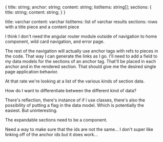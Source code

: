 {
    title: string;
    anchor: string;
    content: string;
    listItems: string[];
    sections: {
        title: string;
        content: string;
    }
}

title: varchar
content: varchar
listItems: list of varchar results
sections: rows with a title piece and a content piece

I think I don't need the angular router module outside of navigation to home component, wild card navigation, and error page. 

The rest of the navigation will actually use anchor tags with refs to pieces in the code. That way I can generate the links as I go. I'll need to add a field to my data models for the sections of an anchor tag. That'll be placed in each anchor and in the rendered section. That should give me the desired single page application behavior. 

At that rate we're looking at a list of the various kinds of section data. 

How do I want to differentiate between the different kind of data? 

There's reflection, there's instance of if I use classes, there's also the possibility of putting a flag in the data model. Which is potentially the easiest. But uninteresting. 


The expandable sections need to be a component.

Need a way to make sure that the ids are not the same... I don't super like linking off of the anchor ids but it does work...
